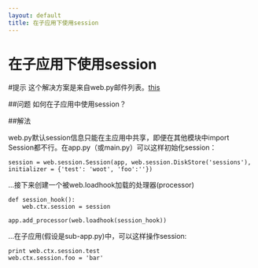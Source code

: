 ```yaml
---
layout: default
title: 在子应用下使用session
---
```


# 在子应用下使用session

#提示
这个解决方案是来自web.py邮件列表。[this](http://www.mail-archive.com/webpy@googlegroups.com/msg02557.html)

##问题
如何在子应用中使用session？

##解法

web.py默认session信息只能在主应用中共享，即便在其他模块中import Session都不行。在app.py（或main.py）可以这样初始化session：

    session = web.session.Session(app, web.session.DiskStore('sessions'),
    initializer = {'test': 'woot', 'foo':''})

...接下来创建一个被web.loadhook加载的处理器(processor)

    def session_hook():
        web.ctx.session = session

    app.add_processor(web.loadhook(session_hook))

...在子应用(假设是sub-app.py)中，可以这样操作session:

    print web.ctx.session.test
    web.ctx.session.foo = 'bar'
